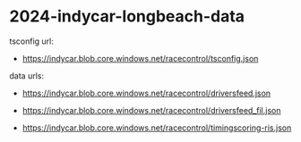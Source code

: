 # 2024-indycar-longbeach-data

tsconfig url:

* https://indycar.blob.core.windows.net/racecontrol/tsconfig.json

data urls:

* https://indycar.blob.core.windows.net/racecontrol/driversfeed.json
* https://indycar.blob.core.windows.net/racecontrol/driversfeed_fil.json

* https://indycar.blob.core.windows.net/racecontrol/timingscoring-ris.json
